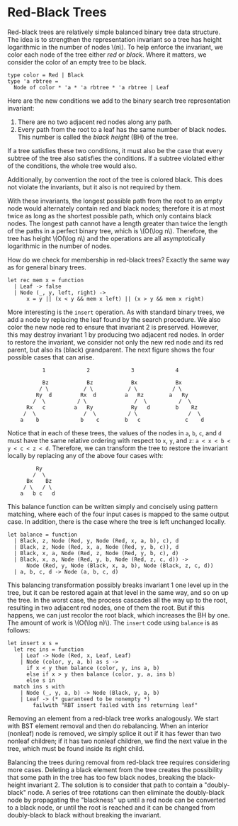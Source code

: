 # Red-Black Trees

Red-black trees are relatively simple balanced binary tree data
structure. The idea is to strengthen the representation invariant so a
tree has height logarithmic in the number of nodes \\(n\\). To help
enforce the invariant, we color each node of the tree either *red* or
*black*. Where it matters, we consider the color of an empty tree to be
black.

```
type color = Red | Black
type 'a rbtree =
  Node of color * 'a * 'a rbtree * 'a rbtree | Leaf
```

Here are the new conditions we add to the binary search tree
representation invariant:

1.  There are no two adjacent red nodes along any path.
2.  Every path from the root to a leaf has the same number of black
    nodes. This number is called the *black height* (BH) of the tree.

If a tree satisfies these two conditions, it must also be the case that
every subtree of the tree also satisfies the conditions. If a subtree
violated either of the conditions, the whole tree would also.

Additionally, by convention the root of the tree is colored black.
This does not violate the invariants, but it also is not required by them.

With these invariants, the longest possible path from the root to an
empty node would alternately contain red and black nodes; therefore it
is at most twice as long as the shortest possible path, which only
contains black nodes. The longest path cannot have a length greater than
twice the length of the paths in a perfect binary tree, which is
\\(O(\log n\\). Therefore, the tree has height \\(O(\log n\\) and the
operations are all asymptotically logarithmic in the number of nodes.

How do we check for membership in red-black trees? Exactly the same way
as for general binary trees.

```
let rec mem x = function
  | Leaf -> false
  | Node (_, y, left, right) ->
	  x = y || (x < y && mem x left) || (x > y && mem x right)
```

More interesting is the `insert` operation. As with standard binary
trees, we add a node by replacing the leaf found by the search
procedure. We also color the new node red to ensure that invariant 2 is
preserved. However, this may destroy invariant 1 by producing two
adjacent red nodes. In order to restore the invariant, we consider not
only the new red node and its red parent, but also its (black)
grandparent. The next figure shows the four possible cases that can
arise.

```
           1             2             3             4

           Bz            Bz            Bx            Bx
          / \           / \           / \           / \
         Ry  d         Rx  d         a   Rz        a   Ry
        /  \          / \               /  \          /  \
      Rx   c         a   Ry            Ry   d        b    Rz
     /  \               /  \          / \                /  \
    a    b             b    c        b   c              c    d
```

Notice that in each of these trees, the values of the nodes in `a`, `b`, `c`,
and `d` must have the same relative ordering with respect to `x`, `y`, and `z`: 
`a < x < b < y < c < z < d`.
Therefore, we can transform the tree to restore the invariant locally by
replacing any of the above four cases with:

```
         Ry
        /  \
      Bx    Bz
     / \   / \
    a   b c   d
```

This balance function can be written simply and concisely using pattern
matching, where each of the four input cases is mapped to the same
output case. In addition, there is the case where the tree is left
unchanged locally.

```
let balance = function
  | Black, z, Node (Red, y, Node (Red, x, a, b), c), d
  | Black, z, Node (Red, x, a, Node (Red, y, b, c)), d
  | Black, x, a, Node (Red, z, Node (Red, y, b, c), d)
  | Black, x, a, Node (Red, y, b, Node (Red, z, c, d)) ->
	  Node (Red, y, Node (Black, x, a, b), Node (Black, z, c, d))
  | a, b, c, d -> Node (a, b, c, d)
```

This balancing transformation possibly breaks invariant 1 one level up
in the tree, but it can be restored again at that level in the same way,
and so on up the tree. In the worst case, the process cascades all the
way up to the root, resulting in two adjacent red nodes, one of them the
root. But if this happens, we can just recolor the root black, which
increases the BH by one. The amount of work is \\(O(\log n)\\). The
`insert` code using `balance` is as follows:

```
let insert x s =
  let rec ins = function
    | Leaf -> Node (Red, x, Leaf, Leaf)
    | Node (color, y, a, b) as s ->
	  if x < y then balance (color, y, ins a, b)
	  else if x > y then balance (color, y, a, ins b)
	  else s in
  match ins s with
	| Node (_, y, a, b) -> Node (Black, y, a, b)
	| Leaf -> (* guaranteed to be nonempty *)
		failwith "RBT insert failed with ins returning leaf"
```

Removing an element from a red-black tree works analogously. We start
with BST element removal and then do rebalancing. When an interior
(nonleaf) node is removed, we simply splice it out if it has fewer than
two nonleaf children; if it has two nonleaf children, we find the next
value in the tree, which must be found inside its right child.

Balancing the trees during removal from red-black tree requires
considering more cases. Deleting a black element from the tree creates
the possibility that some path in the tree has too few black nodes,
breaking the black-height invariant 2. The solution is to consider that
path to contain a "doubly-black" node. A series of tree rotations can
then eliminate the doubly-black node by propagating the "blackness" up
until a red node can be converted to a black node, or until the root is
reached and it can be changed from doubly-black to black without
breaking the invariant.
